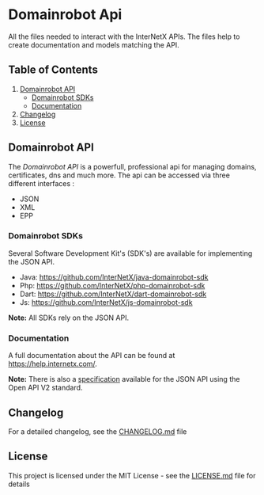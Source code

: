 # Domainrobot Api

All the files needed to interact with the InterNetX APIs. The files help to create documentation and models matching the API.

## Table of Contents

1. [Domainrobot API](#domainrobot-api)
   * [Domainrobot SDKs](#domainrobot-sdks)
   * [Documentation](#documentation)
2. [Changelog](#changelog)
3. [License](#license)

## Domainrobot API

The *Domainrobot API* is a powerfull, professional api for managing domains, certificates, dns and much more. The api can be accessed via three different interfaces :

* JSON
* XML
* EPP

### Domainrobot SDKs

Several Software Development Kit's (SDK's) are available for implementing the JSON API.

* Java: <https://github.com/InterNetX/java-domainrobot-sdk>
* Php: <https://github.com/InterNetX/php-domainrobot-sdk>
* Dart: <https://github.com/InterNetX/dart-domainrobot-sdk>
* Js: <https://github.com/InterNetX/js-domainrobot-sdk>

**Note:** All SDKs rely on the JSON API.

### Documentation

A full documentation about the API can be found at <https://help.internetx.com/>.

**Note:** There is also a [specification](/src/domainrobot.json) available for the JSON API using the Open API V2 standard.

## Changelog

For a detailed changelog, see the [CHANGELOG.md](CHANGELOG.md) file

## License

This project is licensed under the MIT License - see the [LICENSE.md](LICENSE.md) file for details

